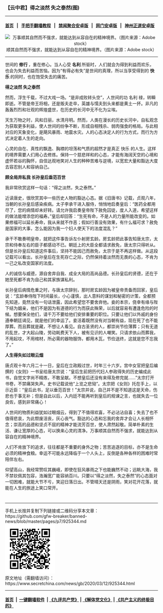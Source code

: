 ### 【云中君】得之淡然 失之泰然(图)
------------------------

#### [首页](https://github.com/gfw-breaker/banned-news/blob/master/README.md) &nbsp;&nbsp;|&nbsp;&nbsp; [手把手翻墙教程](https://github.com/gfw-breaker/guides/wiki) &nbsp;&nbsp;|&nbsp;&nbsp; [禁闻聚合安卓版](https://github.com/gfw-breaker/bn-android) &nbsp;&nbsp;|&nbsp;&nbsp; [网门安卓版](https://github.com/oGate2/oGate) &nbsp;&nbsp;|&nbsp;&nbsp; [神州正道安卓版](https://github.com/SzzdOgate/update) 



<div class="article_right" style="fone-color:#000">
 <p style="text-align:center">
  <img alt="万事顺其自然而不强求，就能达到从容自在的精神境界。（图片来源：Adobe stock）" src="http://img2.secretchina.com/pic/2019/4-26/p2411552a89971890-ss.jpg" style="height:337px; width:600px"/>
  <br>
   顺其自然而不强求，就能达到从容自在的精神境界。（图片来源：Adobe stock）
   <span id="hideid" name="hideid" style="color:red;display:none;">
    <span href="https://www.secretchina.com">
    </span>
   </span>
  </br>
 </p>
 <div id="txt-mid1-t21-2017">
  

---


  </div>
 </div>
 <p>
  世间的
  <strong>
   <span href="https://www.secretchina.com/news/gb/tag/修行" target="_blank">
    修行
   </span>
  </strong>
  ，重在修心。当人心受
  <strong>
   名利
  </strong>
  所驱时，人们就会为得到利益而欢乐，也会为失去利益而苦恼。因为“有得必有失”是世间的真理，所以当享受得到的
  <strong>
   快乐
  </strong>
  的同时，也在饱受失去的痛苦。
  <span id="hideid" name="hideid" style="color:red;display:none;">
   <span href="https://www.secretchina.com">
   </span>
  </span>
 </p>
 <p>
  <strong>
   得之淡然 失之泰然
  </strong>
 </p>
 <p>
  然而，浮生千载，不过大戏一场。“是非成败转头空”，人世间的功
  <span href="https://www.secretchina.com/news/gb/tag/名利" target="_blank">
   名利
  </span>
  禄，转瞬即逝。不管是帝王将相，还是贩夫走卒，英雄与懦夫到头来都是黄土一抔。非凡的轰轰烈烈和壮观的辉煌盛世，在历史的长河中无不化为尘埃。
 </p>
 <p>
  天生万物之时，风和日丽，水清月明。然而，人类在漫长的历史长河中，自私观念为获取更多利益，使人世间的纷争不断，形成自相残杀、弱肉强食的格局。与此相对应的天象变化，是飓风暴雨、地震水灾。人的心态决定人的行为方式，而行为方式决定着人生的走向。
 </p>
 <p>
  心灵的自在、真性的飘逸、胸襟的坦荡和气质的超然才是真正
  <span href="https://www.secretchina.com/news/gb/tag/快乐" target="_blank">
   快乐
  </span>
  的人生。这样的境界需要人们用心去修炼。保持一个慈悲祥和的心态，才能有海阔天空的心境和虚怀若谷的胸怀，自信达观地笑对人生的种种苦难与逆境，以宽宏大量和豁达大度去容忍别人和容纳自己。
 </p>
 <p>
  <strong>
   顾全局弃私我 长孙皇后垂范百世
  </strong>
 </p>
 <p>
  我非常欣赏这样一句话：“得之淡然，失之泰然。”
 </p>
 <p>
  近读唐史，很欣赏其中一些历史人物的豁达心态。据《旧唐书》记载，贞观八年，当朝的长孙皇后感染疾病。太子李承干进入服侍，悄悄地启奏皇后：“医药全都用尽了，您的病情却未好转。请允许我启奏皇帝陛下赦免囚徒，度人入道，希望这样的做法能增添您的福寿。”皇后却回答：“生死有命，不是人的力量所能改变的。如果修福可以延长寿命，我从来就不作恶；假如行善没有效果，有什么福可求？赦免是国家的大事，怎么能因为我一个妇人使天下的法度混乱？”
 </p>
 <p>
  承干不敢奏明皇帝，就把这件事告诉左仆射房玄龄。房玄龄把此事告知唐太宗，太宗和侍奉左右的臣子都感动不已。朝廷上的大臣全都请求赦免，唐太宗只得听从。但是长孙皇后知道这件事后，坚持不能因己而赦免，太宗于是不再这样做。从这段记载可以看出，长孙皇后在生死存亡之际，仍然保持着淡然而无畏的心态，不肯为一己之私改变国家的法度。
 </p>
 <p>
  人的诚信与威德，源自舍弃自我、成全大局的高尚品德。长孙皇后的贤德，还在于她至死都不肯为自己和其家族谋私利。
 </p>
 <p>
  长孙皇后病情危重之时，与唐太宗辞别，那时房玄龄因为被皇帝责备而回家，皇后说：“玄龄奉侍陛下时间最长，小心谨慎，出人意料的谋划和秘密的计策，全都预先知道，竟然没有一句话泄露，因此希望您不要舍弃他。妾的本宗，侥幸有缘与陛下结为姻亲，他们不是因为有道德的行为而获此殊荣，以后就容易有遭逢危险的时候。想要保全他们，请千万不要给他们安排重要的职位。只要让他们以外戚的身份遵奉朝廷谒见，就是他们的幸运了。妾活着既然没有对当朝有益，现在死了也不能厚葬。而且葬就是藏，不想让人看见。自古圣贤的人，都崇尚节俭薄葬；只有无道的乱世，才大起山陵，劳动耗费天下人，被有见识的人嘲笑。只请求依山而葬我，不用起坟，不用棺材，所必需的器物服饰，都用木瓦，节俭送终，这就是您不忘我了。”
 </p>
 <p>
  <strong>
   人生得失如过眼云烟
  </strong>
 </p>
 <p>
  唐贞观十年六月二十一日，皇后在立政殿过世，时年三十六岁。宫中女官把皇后编撰的《女则》一书呈给唐太宗说：“皇后生前把历代妇人参政得失的历史编成此书，自觉文字尚不精炼，不敢呈献。不想皇后还没有来得及修完就……”太宗打开书卷，不禁痛哭失声。史书记载说他“上览之悲恸”。太宗把《女则》托在手上，以示近臣：“皇后此书，足以垂范百世！”太宗并说，自己并不是不知道这是天命，伤悲也于事无补；但是自此以后，入内廷不能再听到皇后的规谏之言，也就失去一位良佐，感到非常痛心！
 </p>
 <p>
  人世间的物质利益犹如过眼烟云，得到了不值得欢喜，不必沾沾自喜；失去了也不值得悲哀，为此颓废沮丧，灰心丧气。豁达的心态和忘我的舍弃才会让人长相怀念；崇高的品德和坚贞不屈的精神才能流芳百世，使人肃然起敬。简单朴素的生活、谦让宽厚的心态，可以换来心灵的清净。万事顺其自然而不强求，就能达到从容自在的精神境界。
 </p>
 <p>
  人们不肯放下的追求，往往都是不重要的身外之物；苦苦追逐的目标，亦不是生命必须的精神食粮。幸运不可能永远降临于一个人头上，反倒是各种各样的困难时常陪伴左右。
 </p>
 <p>
  仰望高山，我经常赞叹其巍峨，即使在狂风暴雨之下也能巍然不动；远眺大海，我不禁钦佩其包容，浩瀚宽广能容纳百川。只要以“得之淡然，失之泰然”的心态面对一切困难，就能大节不亏，笑迎日落日出。不管晴天还是阴雨，笑对花开花落，就能在人生的旅途上笑口常开。
  <center>
   <div>
    <div id="txt-mid2-t22-2017" style="display: block;  max-height: 351px;  overflow: hidden;">
     <div id="SC-21xxx">
     </div>
     <ins class="adsbygoogle" data-ad-client="ca-pub-1276641434651360" data-ad-format="auto" data-ad-slot="4301710469" data-full-width-responsive="true" style="display:block">
     </ins>
    </div>
   </div>
  </center>
  <div style="padding-top:12px;">
  </div>
 </p>
</div>

<hr/>
手机上长按并复制下列链接或二维码分享本文章：<br/>
https://github.com/gfw-breaker/banned-news/blob/master/pages/p7/925344.md <br/>
<a href='https://github.com/gfw-breaker/banned-news/blob/master/pages/p7/925344.md'><img src='https://github.com/gfw-breaker/banned-news/blob/master/pages/p7/925344.md.png'/></a> <br/>
原文地址（需翻墙访问）：https://www.secretchina.com/news/gb/2020/03/12/925344.html


------------------------
#### [首页](https://github.com/gfw-breaker/banned-news/blob/master/README.md) &nbsp;|&nbsp; [一键翻墙软件](https://github.com/gfw-breaker/nogfw/blob/master/README.md) &nbsp;| [《九评共产党》](https://github.com/gfw-breaker/9ping.md/blob/master/README.md#九评之一评共产党是什么) | [《解体党文化》](https://github.com/gfw-breaker/jtdwh.md/blob/master/README.md) | [《共产主义的终极目的》](https://github.com/gfw-breaker/gczydzjmd.md/blob/master/README.md)


<img src='http://gfw-breaker.win/banned-news/pages/p7/925344.md' width='0px' height='0px'/>